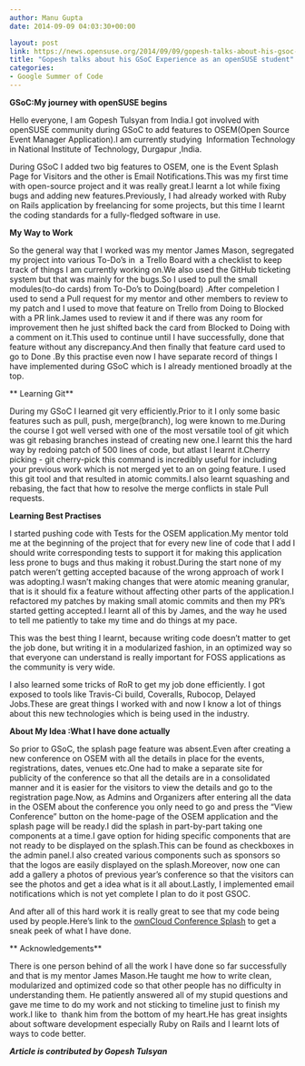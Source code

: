 ```yaml
---
author: Manu Gupta
date: 2014-09-09 04:03:30+00:00

layout: post
link: https://news.opensuse.org/2014/09/09/gopesh-talks-about-his-gsoc-experience-as-an-opensuse-student/
title: "Gopesh talks about his GSoC Experience as an openSUSE student"
categories:
- Google Summer of Code
---
```

**GSoC:My journey with openSUSE begins**

Hello everyone, I am Gopesh Tulsyan from India.I got involved with openSUSE community during GSoC to add features to OSEM(Open Source Event Manager Application).I am currently studying  Information Technology in National Institute of Technology, Durgapur ,India.

During GSoC I added two big features to OSEM, one is the Event Splash Page for Visitors and the other is Email Notifications.This was my first time with open-source project and it was really great.I learnt a lot while fixing bugs and adding new features.Previously, I had already worked with Ruby on Rails application by freelancing for some projects, but this time I learnt the coding standards for a fully-fledged software in use.

<!-- more -->

**My Way to Work**

So the general way that I worked was my mentor James Mason, segregated my project into various To-Do’s in  a Trello Board with a checklist to keep track of things I am currently working on.We also used the GitHub ticketing system but that was mainly for the bugs.So I used to pull the small modules(to-do cards) from To-Do’s to Doing(board) .After compeletion I used to send a Pull request for my mentor and other members to review to my patch and I used to move that feature on Trello from Doing to Blocked with a PR link.James used to review it and if there was any room for improvement then he just shifted back the card from Blocked to Doing with a comment on it.This used to continue until I have successfully, done that feature without any discrepancy.And then finally that feature card used to go to Done .By this practise even now I have separate record of things I have implemented during GSoC which is I already mentioned broadly at the top.

**
Learning Git**

During my GSoC I learned git very efficiently.Prior to it I only some basic features such as pull, push, merge(branch), log were known to me.During the course I got well versed with one of the most versatile tool of git which was git rebasing branches instead of creating new one.I learnt this the hard way by redoing patch of 500 lines of code, but atlast I learnt it.Cherry picking - git cherry-pick this command is incredibly useful for including your previous work which is not merged yet to an on going feature. I used this git tool and that resulted in atomic commits.I also learnt squashing and rebasing, the fact that how to resolve the merge conflicts in stale Pull requests.



**Learning Best Practises**

I started pushing code with Tests for the OSEM application.My mentor told me at the beginning of the project that for every new line of code that I add I should write corresponding tests to support it for making this application less prone to bugs and thus making it robust.During the start none of my patch weren’t getting accepted bacause of the wrong approach of work I was adopting.I wasn’t making changes that were atomic meaning granular, that is it should fix a feature without affecting other parts of the application.I refactored my patches by making small atomic commits and then my PR’s started getting accepted.I learnt all of this by James, and the way he used to tell me patiently to take my time and do things at my pace.

This was the best thing I learnt, because writing code doesn’t matter to get the job done, but writing it in a modularized fashion, in an optimized way so that everyone can understand is really important for FOSS applications as the community is very wide.

I also learned some tricks of RoR to get my job done efficiently. I got exposed to tools like Travis-Ci build, Coveralls, Rubocop, Delayed Jobs.These are great things I worked with and now I know a lot of things about this new technologies which is being used in the industry.

**About My Idea :What I have done actually**

So prior to GSoC, the splash page feature was absent.Even after creating a new conference on OSEM with all the details in place for the events, registrations, dates, venues etc.One had to make a separate site for publicity of the conference so that all the details are in a consolidated manner and it is easier for the visitors to view the details and go to the registration page.Now, as Admins and Organizers after entering all the data in the OSEM about the conference you only need to go and press the “View Conference” button on the home-page of the OSEM application and the splash page will be ready.I did the splash in part-by-part taking one components at a time.I gave option for hiding specific components that are not ready to be displayed on the splash.This can be found as checkboxes in the admin panel.I also created various components such as sponsors so that the logos are easily displayed on the splash.Moreover, now one can add a gallery a photos of previous year’s conference so that the visitors can see the photos and get a idea what is it all about.Lastly, I implemented email notifications which is not yet complete I plan to do it post GSOC.

And after all of this hard work it is really great to see that my code being used by people.Here’s link to the [ownCloud Conference Splash](http://conference.owncloud.org/conference/OCC14) to get a sneak peek of what I have done.

**
Acknowledgements**

There is one person behind of all the work I have done so far successfully and that is my mentor James Mason.He taught me how to write clean, modularized and optimized code so that other people has no difficulty in understanding them. He patiently answered all of my stupid questions and gave me time to do my work and not sticking to timeline just to finish my work.I like to  thank him from the bottom of my heart.He has great insights about software development especially Ruby on Rails and I learnt lots of ways to code better.



_**Article is contributed by Gopesh Tulsyan**_		
